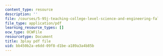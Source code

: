 ```yaml
---
content_type: resource
description: ''
file: /courses/5-95j-teaching-college-level-science-and-engineering-fall-2015/bb450b2ae6dd09f8d1bea189a3a4b85b_Nrylh_-40ng.pdf
file_type: application/pdf
learning_resource_types: []
ocw_type: OCWFile
resourcetype: Document
title: 3play pdf file
uid: bb450b2a-e6dd-09f8-d1be-a189a3a4b85b
---
```

